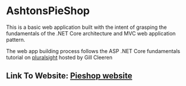 # AshtonsPieShop

This is a basic web application built with the intent of grasping the fundamentals of the .NET Core architecture and MVC web application pattern.

The web app building process follows the ASP .NET Core fundamentals tutorial on [pluralsight](https://app.pluralsight.com/library/courses/asp-dot-net-core-6-fundamentals/table-of-contents) hosted by Gill Cleeren

## Link To Website: [Pieshop website](https://ashtonspieshop.azurewebsites.net/)
